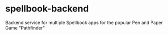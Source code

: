 # spellbook-backend
Backend service for multiple Spellbook apps for the popular Pen and Paper Game "Pathfinder"
